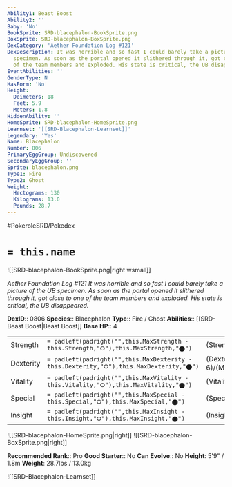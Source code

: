 ```yaml
---
Ability1: Beast Boost
Ability2: ''
Baby: 'No'
BookSprite: SRD-blacephalon-BookSprite.png
BoxSprite: SRD-blacephalon-BoxSprite.png
DexCategory: 'Aether Foundation Log #121'
DexDescription: It was horrible and so fast I could barely take a picture of the UB
  specimen. As soon as the portal opened it slithered through it, got close to one
  of the team members and exploded. His state is critical, the UB disappeared.
EventAbilities: ''
GenderType: N
HasForm: 'No'
Height:
  Deimeters: 18
  Feet: 5.9
  Meters: 1.8
HiddenAbility: ''
HomeSprite: SRD-blacephalon-HomeSprite.png
Learnset: '[[SRD-Blacephalon-Learnset]]'
Legendary: 'Yes'
Name: Blacephalon
Number: 806
PrimaryEggGroup: Undiscovered
SecondaryEggGroup: ''
Sprite: blacephalon.png
Type1: Fire
Type2: Ghost
Weight:
  Hectograms: 130
  Kilograms: 13.0
  Pounds: 28.7
---
```


#PokeroleSRD/Pokedex

# `= this.name`

![[SRD-blacephalon-BookSprite.png|right wsmall]]

*Aether Foundation Log #121*
*It was horrible and so fast I could barely take a picture of the UB specimen. As soon as the portal opened it slithered through it, got close to one of the team members and exploded. His state is critical, the UB disappeared.*

**DexID**:: 0806
**Species**:: Blacephalon
**Type**:: Fire / Ghost
**Abilities**:: [[SRD-Beast Boost|Beast Boost]]
**Base HP**:: 4

|           |                                                                                        |                                          |
| --------- | -------------------------------------------------------------------------------------- | ---------------------------------------- |
| Strength  | `= padleft(padright("",this.MaxStrength - this.Strength,"⭘"),this.MaxStrength,"⬤")`    | (Strength::7)/(MaxStrength::7)   |
| Dexterity | `= padleft(padright("",this.MaxDexterity - this.Dexterity,"⭘"),this.MaxDexterity,"⬤")` | (Dexterity:: 6)/(MaxDexterity::6) |
| Vitality  | `= padleft(padright("",this.MaxVitality - this.Vitality,"⭘"),this.MaxVitality,"⬤")`    | (Vitality::4)/(MaxVitality::4)   |
| Special   | `= padleft(padright("",this.MaxSpecial - this.Special,"⭘"),this.MaxSpecial,"⬤")`       | (Special::6)/(MaxSpecial::6)     |
| Insight   | `= padleft(padright("",this.MaxInsight - this.Insight,"⭘"),this.MaxInsight,"⬤")`       | (Insight::5)/(MaxInsight::5)     |

![[SRD-blacephalon-HomeSprite.png|right]]
![[SRD-blacephalon-BoxSprite.png|right]]

**Recommended Rank**:: Pro
**Good Starter**:: No
**Can Evolve**:: No
**Height**: 5'9" / 1.8m
**Weight**: 28.7lbs / 13.0kg

![[SRD-Blacephalon-Learnset]]